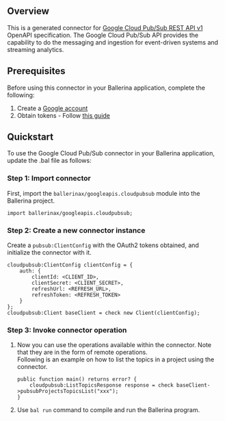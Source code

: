 ## Overview
This is a generated connector for [Google Cloud Pub/Sub REST API v1](https://cloud.google.com/pubsub/docs/reference/rest) OpenAPI specification.
The Google Cloud Pub/Sub API provides the capability to do the messaging and ingestion for event-driven systems and streaming analytics.

## Prerequisites
Before using this connector in your Ballerina application, complete the following:
1. Create a [Google account](https://accounts.google.com/signup)
2. Obtain tokens - Follow [this guide](https://developers.google.com/identity/protocols/oauth2)

## Quickstart

To use the Google Cloud Pub/Sub connector in your Ballerina application, update the .bal file as follows:

### Step 1: Import connector
First, import the `ballerinax/googleapis.cloudpubsub` module into the Ballerina project.
```ballerina
import ballerinax/googleapis.cloudpubsub;
```

### Step 2: Create a new connector instance
Create a `pubsub:ClientConfig` with the OAuth2 tokens obtained, and initialize the connector with it. 
```ballerina
cloudpubsub:ClientConfig clientConfig = {
    auth: {
        clientId: <CLIENT_ID>,
        clientSecret: <CLIENT_SECRET>,
        refreshUrl: <REFRESH_URL>,
        refreshToken: <REFRESH_TOKEN>
    }
};
cloudpubsub:Client baseClient = check new Client(clientConfig);
```

### Step 3: Invoke connector operation
1. Now you can use the operations available within the connector. Note that they are in the form of remote operations.  
   Following is an example on how to list the topics in a project using the connector. 

    ```ballerina
    public function main() returns error? {
        cloudpubsub:ListTopicsResponse response = check baseClient->pubsubProjectsTopicsList("xxx");
    }
    ``` 

2. Use `bal run` command to compile and run the Ballerina program.